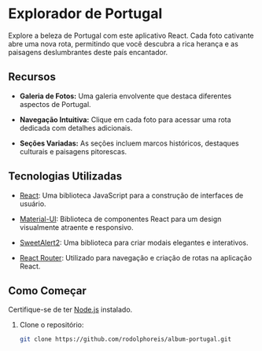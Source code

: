 # Explorador de Portugal

Explore a beleza de Portugal com este aplicativo React. Cada foto cativante abre uma nova rota, permitindo que você descubra a rica herança e as paisagens deslumbrantes deste país encantador.

## Recursos

- **Galeria de Fotos:** Uma galeria envolvente que destaca diferentes aspectos de Portugal.

- **Navegação Intuitiva:** Clique em cada foto para acessar uma rota dedicada com detalhes adicionais.

- **Seções Variadas:** As seções incluem marcos históricos, destaques culturais e paisagens pitorescas.

## Tecnologias Utilizadas

- [React](https://reactjs.org/): Uma biblioteca JavaScript para a construção de interfaces de usuário.

- [Material-UI](https://mui.com/): Biblioteca de componentes React para um design visualmente atraente e responsivo.

- [SweetAlert2](https://sweetalert2.github.io/): Uma biblioteca para criar modais elegantes e interativos.

- [React Router](https://reactrouter.com/): Utilizado para navegação e criação de rotas na aplicação React.

## Como Começar

Certifique-se de ter [Node.js](https://nodejs.org/) instalado.

1. Clone o repositório:

   ```bash
   git clone https://github.com/rodolphoreis/album-portugal.git




